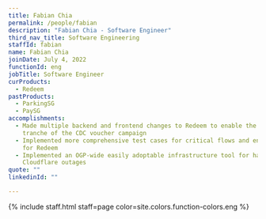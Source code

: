 ```yaml
---
title: Fabian Chia
permalink: /people/fabian
description: "Fabian Chia - Software Engineer"
third_nav_title: Software Engineering
staffId: fabian
name: Fabian Chia
joinDate: July 4, 2022
functionId: eng
jobTitle: Software Engineer
curProducts:
  - Redeem
pastProducts:
  - ParkingSG
  - PaySG
accomplishments:
  - Made multiple backend and frontend changes to Redeem to enable the 3rd
    tranche of the CDC voucher campaign
  - Implemented more comprehensive test cases for critical flows and endpoints
    for Redeem
  - Implemented an OGP-wide easily adoptable infrastructure tool for handling
    Cloudflare outages
quote: ""
linkedinId: ""

---
```


{% include staff.html staff=page color=site.colors.function-colors.eng %}
